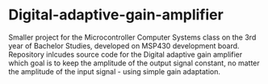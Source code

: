 # Digital-adaptive-gain-amplifier
Smaller project for the Microcontroller Computer Systems class on the 3rd year of Bachelor Studies, developed on MSP430 development board. Repository inlcudes source code for the Digital adaptive gain amplifier which goal is to keep the amplitude of the output signal constant, no matter the amplitude of the input signal - using simple gain adaptation.
